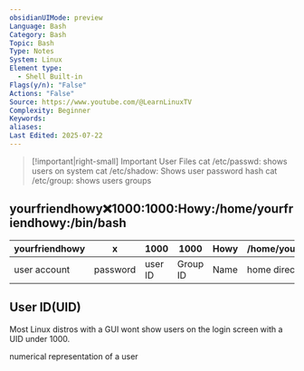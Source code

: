 ```yaml
---
obsidianUIMode: preview
Language: Bash
Category: Bash
Topic: Bash
Type: Notes
System: Linux
Element type:
  - Shell Built-in
Flags(y/n): "False"
Actions: "False"
Source: https://www.youtube.com/@LearnLinuxTV
Complexity: Beginner
Keywords: 
aliases: 
Last Edited: 2025-07-22
---
```

> [!important|right-small] Important User Files
> cat /etc/passwd: shows users on system
> cat /etc/shadow: Shows user password hash
> cat /etc/group: shows users groups

## yourfriendhowy:x:1000:1000:Howy:/home/yourfriendhowy:/bin/bash

| yourfriendhowy | x        | 1000    | 1000     | Howy | /home/yourfriendhowy | /bin/bash     |
| -------------- | -------- | ------- | -------- | ---- | -------------------- | ------------- |
| user account   | password | user ID | Group ID | Name | home directory       | default shell |


## User ID(UID)
Most Linux distros with a GUI wont show users on the login screen with a UID under 1000.

numerical representation of a user